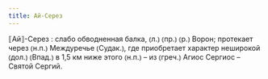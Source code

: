 ```yaml
---
title: Ай-Серез
---
```


⟦Ай⟧-Серез
: слабо обводненная балка, ⦅л.⦆ ⦅пр.⦆ ⦅р.⦆ Ворон; протекает через ⦅н.п.⦆ Междуречье ⦅Судак.⦆, где приобретает характер неширокой ⦅дол.⦆ ⦅Впад.⦆ в 1,5 км ниже этого ⦅н.п.⦆ – из ⦅греч.⦆ Агиос Сергиос – Святой Сергий.
